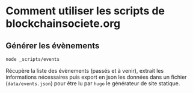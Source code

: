 # Comment utiliser les scripts de blockchainsociete.org

## Générer les évènements

```bash
node _scripts/events
```

Récupère la liste des évènements (passés et à venir), 
extrait les informations nécessaires 
puis export en json les données dans un fichier (`data/events.json`) 
pour être lu par `hugo` le générateur de site statique.